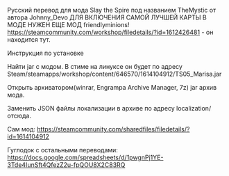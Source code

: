 Русский перевод для мода Slay the Spire под названием TheMystic от автора Johnny_Devo ДЛЯ ВКЛЮЧЕНИЯ САМОЙ ЛУЧШЕЙ КАРТЫ В МОДЕ НУЖЕН ЕЩЕ МОД friendlyminions! https://steamcommunity.com/workshop/filedetails/?id=1612426481 - он находится тут.

Инструкция по установке

Найти jar с модом. В стиме на линуксе он будет по адресу Steam/steamapps/workshop/content/646570/1614104912/TS05_Marisa.jar


Открыть архиватором(winrar, Engrampa Archive Manager, 7z) jar архив мода. 

Заменить JSON файлы локализации в архиве по адресу localization/ отсюда.

Сам мод: https://steamcommunity.com/sharedfiles/filedetails/?id=1614104912

Гуглодок с остальными переводами: https://docs.google.com/spreadsheets/d/1pwgnPj1YE-3Tde4IunSft4QfezZ2u-fpQOU8X2C83RQ

